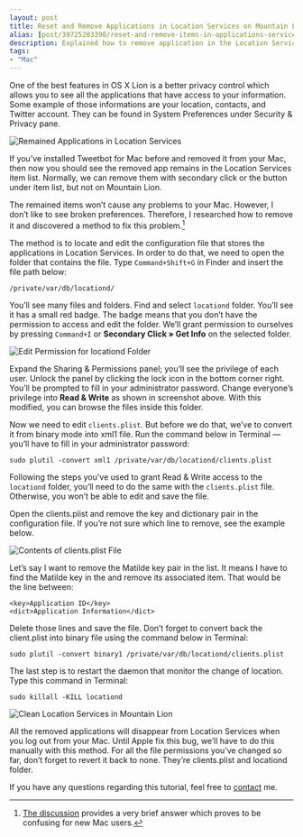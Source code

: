 ```yaml
---
layout: post
title: Reset and Remove Applications in Location Services on Mountain Lion
alias: [post/39725203390/reset-and-remove-items-in-applications-services-on, post/39725203390/]
description: Explained how to remove application in the Location Services found on OS X Mountain Lion.
tags:
- "Mac"
---
```

One of the best features in OS X Lion is a better privacy control which allows you to see all the applications that have access to your information. Some example of those informations are your location, contacts, and Twitter account. They can be found in System Preferences under Security & Privacy pane.

<!--more-->

![Remained Applications in Location Services](http://images.sayzlim.net/2013/01/location_services.jpg)

If you’ve installed Tweetbot for Mac before and removed it from your Mac, then now you should see the removed app remains in the Location Services item list. Normally, we can remove them with secondary click or the button under item list, but not on Mountain Lion.

The remained items won’t cause any problems to your Mac. However, I don’t like to see broken preferences. Therefore, I researched how to remove it and discovered a method to fix this problem.[^1]

The method is to locate and edit the configuration file that stores the applications in Location Services. In order to do that, we need to open the folder that contains the file. Type `Command+Shift+G` in Finder and insert the file path below:

	/private/var/db/locationd/

You’ll see many files and folders. Find and select `locationd` folder. You’ll see it has a small red badge. The badge means that you don’t have the permission to access and edit the folder. We’ll grant permission to ourselves by pressing `Command+I` or **Secondary Click&#160;» Get Info** on the selected folder.

![Edit Permission for locationd Folder](http://images.sayzlim.net/2013/01/location_services_path.jpg)

Expand the Sharing & Permissions panel; you’ll see the privilege of each user. Unlock the panel by clicking the lock icon in the bottom corner right. You’ll be prompted to fill in your administrator password. Change everyone’s privilege into **Read & Write** as shown in screenshot above. With this modified, you can browse the files inside this folder.

Now we need to edit `clients.plist`. But before we do that, we’ve to convert it from binary mode into xml1 file. Run the command below in Terminal — you’ll have to fill in your administrator password:

	sudo plutil -convert xml1 /private/var/db/locationd/clients.plist

Following the steps you’ve used to grant Read & Write access to the `locationd` folder, you’ll need to do the same with the `clients.plist` file. Otherwise, you won’t be able to edit and save the file.

Open the clients.plist and remove the key and dictionary pair in the configuration file. If you’re not sure which line to remove, see the example below.

![Contents of clients.plist File](http://images.sayzlim.net/2013/01/location_services_plist.jpg "Contents of clients.plist File")

Let’s say I want to remove the Matilde key pair in the list. It means I have to find the Matilde key in the and remove its associated item. That would be the line between:

	<key>Application ID</key>
	<dict>Application Information</dict>

Delete those lines and save the file. Don’t forget to convert back the client.plist into binary file using the command below in Terminal:

	sudo plutil -convert binary1 /private/var/db/locationd/clients.plist

The last step is to restart the daemon that monitor the change of location. Type this command in Terminal:

	sudo killall -KILL locationd

![Clean Location Services in Mountain Lion](http://images.sayzlim.net/2013/01/location_services_removed.jpg "Clean Location Services in Mountain Lion")

All the removed applications will disappear from Location Services when you log out from your Mac. Until Apple fix this bug, we’ll have to do this manually with this method. For all the file permissions you’ve changed so far, don’t forget to revert it back to none. They’re clients.plist and locationd folder.

If you have any questions regarding this tutorial, feel free to [contact](/contact) me.

[^1]: [The discussion](https://discussions.apple.com/thread/4294283?start=0&tstart=0) provides a very brief answer which proves to be confusing for new Mac users.
